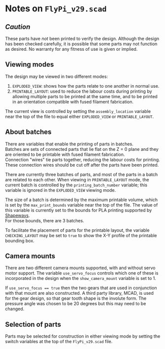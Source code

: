 # Notes on `FlyPi_v29.scad`

## _Caution_

These parts have _not_ been printed to verify the design.  Although the design
has been checked carefully, it is possible that some parts may not function
as desired.  No warranty for any fitness of use is given or implied.

## Viewing modes

The design may be viewed in two different modes:

1. `EXPLODED_VIEW`: shows how the parts relate to one another in normal use.
2. `PRINTABLE_LAYOUT`: used to reduce the labour costs during printing by
 allowing multiple parts to be printed at the same time, and to be printed in
 an orientation compatible with fused filament fabrication.

The current view is controlled by setting the `assembly_location` variable near
the top of the file to equal either `EXPLODED_VIEW` or `PRINTABLE_LAYOUT`.

## About batches

There are variables that enable the printing of parts in batches.  
Batches are sets of connected parts that lie flat on the Z = 0 plane
and they are oriented to be printable with fused filament fabrication.  
Connection "wires" tie parts together, reducing the labour costs for printing.  
These connection wires should be cut off after the parts have been printed.

There are currently three batches of parts, and most of the parts in a batch are
related to each other. When viewing in `PRINTABLE_LAYOUT` mode, the current batch
is controlled by the `printing_batch_number` variable; this variable is ignored
in the `EXPLODED_VIEW` viewing mode.

The size of a batch is determined by the maximum printable volume, which is set
by the `max_print_bounds` variable near the top of the file.  The value of this
variable is currently set to the bounds for PLA printing supported by [Shapeways](https://shapeways.com).  
For those bounds, there are 3 batches.

To facilitate the placement of parts for the printable layout, the variable
`CHECKING_LAYOUT` may be set to `true` to show the X-Y profile of the printable
bounding box.

## Camera mounts

There are two different camera mounts supported, with and without servo motor
support.  The variable `use_servo_focus` controls which one of these is incorporated in the
design when the `show_camera_mount` variable is set to 1.

If `use_servo_focus == true` then the two gears that are used in conjunction with that
mount are also constructed.  A third party library, MCAD, is used for the
gear design, so that gear tooth shape is the involute form.  The pressure
angle was chosen to be 20 degrees but this may need to be changed.

## Selection of parts

Parts may be selected for construction in either viewing mode by setting the
switch variables at the top of the `FlyPi_v29.scad` file.
